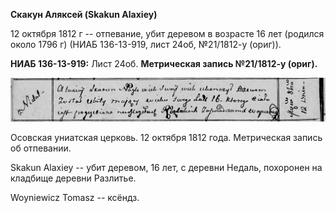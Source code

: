 **Скакун Аляксей (Skakun Alaxiey)**

12 октября 1812 г -- отпевание, убит деревом в возрасте 16 лет (родился
около 1796 г) (НИАБ 136-13-919, лист 24об, №21/1812-у (ориг)).

**НИАБ 136-13-919:** Лист 24об. **Метрическая запись №21/1812-у
(ориг).**

![](./media/2ec44c35bedddb4bb2747db92c0af929ca778046.png)

Осовская униатская церковь. 12 октября 1812 года. Метрическая запись об
отпевании.

Skakun Alaxiey -- убит деревом, 16 лет, с деревни Недаль, похоронен на
кладбище деревни Разлитье.

Woyniewicz Tomasz -- ксёндз.
